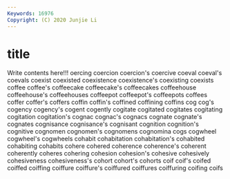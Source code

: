```yaml
---
Keywords: 16976
Copyright: (C) 2020 Junjie Li
---
```


# title

Write contents here!!!
oercing 
coercion 
coercion's 
coercive 
coeval 
coeval's 
coevals
coexist 
coexisted 
coexistence 
coexistence's 
coexisting 
coexists 
coffee 
coffee's 
coffeecake 
coffeecake's
coffeecakes 
coffeehouse 
coffeehouse's 
coffeehouses 
coffeepot 
coffeepot's 
coffeepots 
coffees 
coffer 
coffer's
coffers 
coffin 
coffin's 
coffined 
coffining 
coffins 
cog 
cog's 
cogency 
cogency's
cogent 
cogently 
cogitate 
cogitated 
cogitates 
cogitating 
cogitation 
cogitation's 
cognac 
cognac's
cognacs 
cognate 
cognate's 
cognates 
cognisance 
cognisance's 
cognisant 
cognition 
cognition's 
cognitive
cognomen 
cognomen's 
cognomens 
cognomina 
cogs 
cogwheel 
cogwheel's 
cogwheels 
cohabit 
cohabitation
cohabitation's 
cohabited 
cohabiting 
cohabits 
cohere 
cohered 
coherence 
coherence's 
coherent 
coherently
coheres 
cohering 
cohesion 
cohesion's 
cohesive 
cohesively 
cohesiveness 
cohesiveness's 
cohort 
cohort's
cohorts 
coif 
coif's 
coifed 
coiffed 
coiffing 
coiffure 
coiffure's 
coiffured 
coiffures
coiffuring 
coifing 
coifs 
